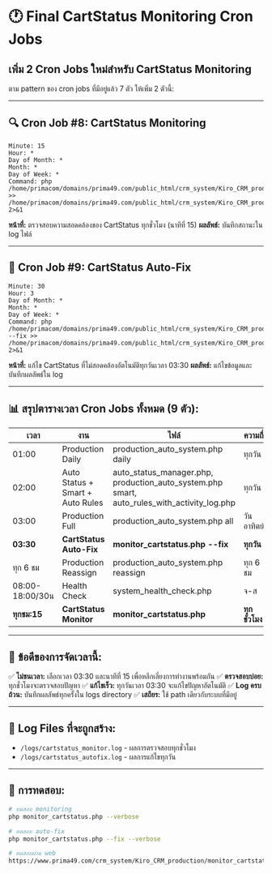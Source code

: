 # 🕐 Final CartStatus Monitoring Cron Jobs

## เพิ่ม 2 Cron Jobs ใหม่สำหรับ CartStatus Monitoring

ตาม pattern ของ cron jobs ที่มีอยู่แล้ว 7 ตัว ให้เพิ่ม 2 ตัวนี้:

---

## 🔍 **Cron Job #8: CartStatus Monitoring**
```
Minute: 15
Hour: *
Day of Month: *
Month: *
Day of Week: *
Command: php /home/primacom/domains/prima49.com/public_html/crm_system/Kiro_CRM_production/monitor_cartstatus.php >> /home/primacom/domains/prima49.com/public_html/crm_system/Kiro_CRM_production/logs/cartstatus_monitor.log 2>&1
```

**หน้าที่:** ตรวจสอบความสอดคล้องของ CartStatus ทุกชั่วโมง (นาทีที่ 15)
**ผลลัพธ์:** บันทึกสถานะใน log ไฟล์

---

## 🔧 **Cron Job #9: CartStatus Auto-Fix** 
```
Minute: 30
Hour: 3
Day of Month: *
Month: *
Day of Week: *
Command: php /home/primacom/domains/prima49.com/public_html/crm_system/Kiro_CRM_production/monitor_cartstatus.php --fix >> /home/primacom/domains/prima49.com/public_html/crm_system/Kiro_CRM_production/logs/cartstatus_autofix.log 2>&1
```

**หน้าที่:** แก้ไข CartStatus ที่ไม่สอดคล้องอัตโนมัติทุกวันเวลา 03:30
**ผลลัพธ์:** แก้ไขข้อมูลและบันทึกผลลัพธ์ใน log

---

## 📊 **สรุปตารางเวลา Cron Jobs ทั้งหมด (9 ตัว):**

| เวลา | งาน | ไฟล์ | ความถี่ |
|------|-----|------|---------|
| 01:00 | Production Daily | production_auto_system.php daily | ทุกวัน |
| 02:00 | Auto Status + Smart + Auto Rules | auto_status_manager.php, production_auto_system.php smart, auto_rules_with_activity_log.php | ทุกวัน |
| 03:00 | Production Full | production_auto_system.php all | วันอาทิตย์ |
| **03:30** | **CartStatus Auto-Fix** | **monitor_cartstatus.php --fix** | **ทุกวัน** |
| ทุก 6 ชม | Production Reassign | production_auto_system.php reassign | ทุก 6 ชม |
| 08:00-18:00/30น | Health Check | system_health_check.php | จ-ส |
| **ทุกชม:15** | **CartStatus Monitor** | **monitor_cartstatus.php** | **ทุกชั่วโมง** |

---

## 🎯 **ข้อดีของการจัดเวลานี้:**

✅ **ไม่ชนเวลา:** เลือกเวลา 03:30 และนาทีที่ 15 เพื่อหลีกเลี่ยงการทำงานพร้อมกัน
✅ **ตรวจสอบบ่อย:** ทุกชั่วโมงจะตรวจสอบปัญหา
✅ **แก้ไขเร็ว:** ทุกวันเวลา 03:30 จะแก้ไขปัญหาอัตโนมัติ
✅ **Log ครบถ้วน:** บันทึกผลลัพธ์ทุกครั้งใน logs directory
✅ **เสถียร:** ใช้ path เดียวกับระบบที่มีอยู่

---

## 📁 **Log Files ที่จะถูกสร้าง:**

- `/logs/cartstatus_monitor.log` - ผลการตรวจสอบทุกชั่วโมง
- `/logs/cartstatus_autofix.log` - ผลการแก้ไขทุกวัน

---

## 🔧 **การทดสอบ:**

```bash
# ทดสอบ monitoring
php monitor_cartstatus.php --verbose

# ทดสอบ auto-fix
php monitor_cartstatus.php --fix --verbose

# ทดสอบผ่าน web
https://www.prima49.com/crm_system/Kiro_CRM_production/monitor_cartstatus.php
```
